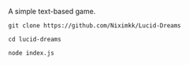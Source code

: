 A simple text-based game.

`git clone https://github.com/Niximkk/Lucid-Dreams`

`cd lucid-dreams`

`node index.js`

